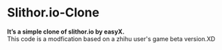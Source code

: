 # Slithor.io-Clone
**It’s a simple clone of slithor.io by easyX.**<br/>
This code is a modfication based on a zhihu user's game beta version.XD
